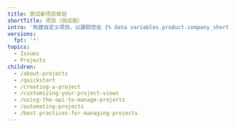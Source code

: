```yaml
---
title: 尝试新项目体验
shortTitle: 项目（测试版）
intro: '构建自定义项目，以跟踪您在 {% data variables.product.company_short %} 中的工作。'
versions:
  fpt: '*'
topics:
  - Issues
  - Projects
children:
  - /about-projects
  - /quickstart
  - /creating-a-project
  - /customizing-your-project-views
  - /using-the-api-to-manage-projects
  - /automating-projects
  - /best-practices-for-managing-projects
---
```


